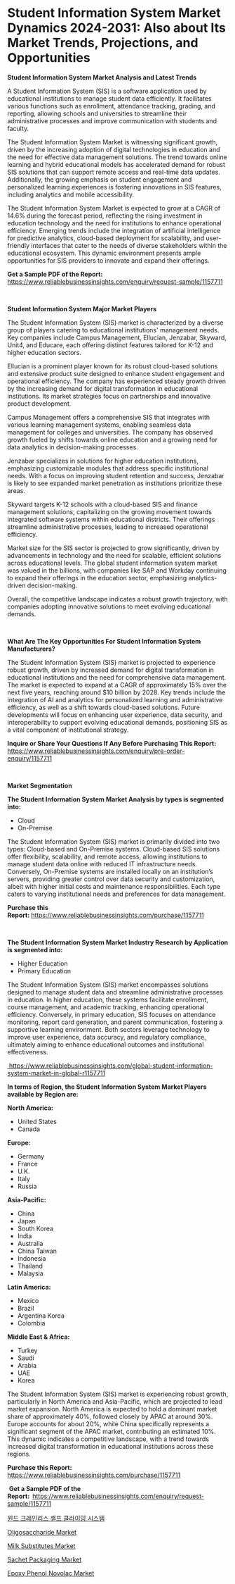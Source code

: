 <p><h1>Student Information System Market Dynamics 2024-2031: Also about Its Market Trends, Projections, and Opportunities</h1></p><p><strong>Student Information System Market Analysis and Latest Trends</strong></p>
<p><p>A Student Information System (SIS) is a software application used by educational institutions to manage student data efficiently. It facilitates various functions such as enrollment, attendance tracking, grading, and reporting, allowing schools and universities to streamline their administrative processes and improve communication with students and faculty.</p><p>The Student Information System Market is witnessing significant growth, driven by the increasing adoption of digital technologies in education and the need for effective data management solutions. The trend towards online learning and hybrid educational models has accelerated demand for robust SIS solutions that can support remote access and real-time data updates. Additionally, the growing emphasis on student engagement and personalized learning experiences is fostering innovations in SIS features, including analytics and mobile accessibility.</p><p>The Student Information System Market is expected to grow at a CAGR of 14.6% during the forecast period, reflecting the rising investment in education technology and the need for institutions to enhance operational efficiency. Emerging trends include the integration of artificial intelligence for predictive analytics, cloud-based deployment for scalability, and user-friendly interfaces that cater to the needs of diverse stakeholders within the educational ecosystem. This dynamic environment presents ample opportunities for SIS providers to innovate and expand their offerings.</p></p>
<p><strong>Get a Sample PDF of the Report:&nbsp;</strong> <a href="https://www.reliablebusinessinsights.com/enquiry/request-sample/1157711">https://www.reliablebusinessinsights.com/enquiry/request-sample/1157711</a></p>
<p>&nbsp;</p>
<p><strong>Student Information System Major Market Players</strong></p>
<p><p>The Student Information System (SIS) market is characterized by a diverse group of players catering to educational institutions' management needs. Key companies include Campus Management, Ellucian, Jenzabar, Skyward, Unit4, and Educare, each offering distinct features tailored for K-12 and higher education sectors.</p><p>Ellucian is a prominent player known for its robust cloud-based solutions and extensive product suite designed to enhance student engagement and operational efficiency. The company has experienced steady growth driven by the increasing demand for digital transformation in educational institutions. Its market strategies focus on partnerships and innovative product development.</p><p>Campus Management offers a comprehensive SIS that integrates with various learning management systems, enabling seamless data management for colleges and universities. The company has observed growth fueled by shifts towards online education and a growing need for data analytics in decision-making processes.</p><p>Jenzabar specializes in solutions for higher education institutions, emphasizing customizable modules that address specific institutional needs. With a focus on improving student retention and success, Jenzabar is likely to see expanded market penetration as institutions prioritize these areas.</p><p>Skyward targets K-12 schools with a cloud-based SIS and finance management solutions, capitalizing on the growing movement towards integrated software systems within educational districts. Their offerings streamline administrative processes, leading to increased operational efficiency.</p><p>Market size for the SIS sector is projected to grow significantly, driven by advancements in technology and the need for scalable, efficient solutions across educational levels. The global student information system market was valued in the billions, with companies like SAP and Workday continuing to expand their offerings in the education sector, emphasizing analytics-driven decision-making.</p><p>Overall, the competitive landscape indicates a robust growth trajectory, with companies adopting innovative solutions to meet evolving educational demands.</p></p>
<p>&nbsp;</p>
<p><strong>What Are The Key Opportunities For Student Information System Manufacturers?</strong></p>
<p><p>The Student Information System (SIS) market is projected to experience robust growth, driven by increased demand for digital transformation in educational institutions and the need for comprehensive data management. The market is expected to expand at a CAGR of approximately 15% over the next five years, reaching around $10 billion by 2028. Key trends include the integration of AI and analytics for personalized learning and administrative efficiency, as well as a shift towards cloud-based solutions. Future developments will focus on enhancing user experience, data security, and interoperability to support evolving educational demands, positioning SIS as a vital component of institutional strategy.</p></p>
<p><strong>Inquire or Share Your Questions If Any Before Purchasing This Report:</strong> <a href="https://www.reliablebusinessinsights.com/enquiry/pre-order-enquiry/1157711">https://www.reliablebusinessinsights.com/enquiry/pre-order-enquiry/1157711</a></p>
<p>&nbsp;</p>
<p><strong>Market Segmentation</strong></p>
<p><strong>The Student Information System Market Analysis by types is segmented into:</strong></p>
<p><ul><li>Cloud</li><li>On-Premise</li></ul></p>
<p><p>The Student Information System (SIS) market is primarily divided into two types: Cloud-based and On-Premise systems. Cloud-based SIS solutions offer flexibility, scalability, and remote access, allowing institutions to manage student data online with reduced IT infrastructure needs. Conversely, On-Premise systems are installed locally on an institution’s servers, providing greater control over data security and customization, albeit with higher initial costs and maintenance responsibilities. Each type caters to varying institutional needs and preferences for data management.</p></p>
<p><strong>Purchase this Report:&nbsp;</strong><a href="https://www.reliablebusinessinsights.com/purchase/1157711">https://www.reliablebusinessinsights.com/purchase/1157711</a></p>
<p>&nbsp;</p>
<p><strong>The Student Information System Market Industry Research by Application is segmented into:</strong></p>
<p><ul><li>Higher Education</li><li>Primary Education</li></ul></p>
<p><p>The Student Information System (SIS) market encompasses solutions designed to manage student data and streamline administrative processes in education. In higher education, these systems facilitate enrollment, course management, and academic tracking, enhancing operational efficiency. Conversely, in primary education, SIS focuses on attendance monitoring, report card generation, and parent communication, fostering a supportive learning environment. Both sectors leverage technology to improve user experience, data accuracy, and regulatory compliance, ultimately aiming to enhance educational outcomes and institutional effectiveness.</p></p>
<p><a href="https://www.reliablebusinessinsights.com/global-student-information-system-market-in-global-r1157711">&nbsp;https://www.reliablebusinessinsights.com/global-student-information-system-market-in-global-r1157711</a></p>
<p><strong>In terms of Region, the Student Information System Market Players available by Region are:</strong></p>
<p>
    <p> <strong> North America: </strong>
        <ul>
            <li>United States</li>
            <li>Canada</li>
        </ul>
        </p> 
    <p> <strong> Europe: </strong>
        <ul>
            <li>Germany</li>
            <li>France</li>
            <li>U.K.</li>
            <li>Italy</li>
            <li>Russia</li>
        </ul>
        </p> 
    <p> <strong> Asia-Pacific: </strong>
        <ul>
            <li>China</li>
            <li>Japan</li>
            <li>South Korea</li>
            <li>India</li>
            <li>Australia</li>
            <li>China Taiwan</li>
            <li>Indonesia</li>
            <li>Thailand</li>
            <li>Malaysia</li>
        </ul>
        </p> 
    <p> <strong> Latin America: </strong>
        <ul>
            <li>Mexico</li>
            <li>Brazil</li>
            <li>Argentina Korea</li>
            <li>Colombia</li>
        </ul>
        </p> 
    <p> <strong> Middle East & Africa: </strong>
        <ul>
            <li>Turkey</li>
            <li>Saudi</li>
            <li>Arabia</li>
            <li>UAE</li>
            <li>Korea</li>
        </ul>
    </p>
    </p>
<p><p>The Student Information System (SIS) market is experiencing robust growth, particularly in North America and Asia-Pacific, which are projected to lead market expansion. North America is expected to hold a dominant market share of approximately 40%, followed closely by APAC at around 30%. Europe accounts for about 20%, while China specifically represents a significant segment of the APAC market, contributing an estimated 10%. This dynamic indicates a competitive landscape, with a trend towards increased digital transformation in educational institutions across these regions.</p></p>
<p><strong>Purchase this Report: </strong><a href="https://www.reliablebusinessinsights.com/purchase/1157711">https://www.reliablebusinessinsights.com/purchase/1157711</a></p>
<p>&nbsp;<strong>Get a Sample PDF of the Report:&nbsp;&nbsp;</strong><a href="https://www.reliablebusinessinsights.com/enquiry/request-sample/1157711">https://www.reliablebusinessinsights.com/enquiry/request-sample/1157711</a></p>
<p><strong></strong></p>
<p><p><a href="https://medium.com/@sadieelliott97/wind-craneless-self-climbing-system-market-%EC%9D%98-%EA%B8%80%EB%A1%9C%EB%B2%8C-%EC%8B%9C%EC%9E%A5-%EA%B0%9C%EC%9A%94%EB%8A%94-%EC%A0%84-%EC%84%B8%EA%B3%84-%EB%B0%8F-%EC%A3%BC%EC%9A%94-%EC%8B%9C%EC%9E%A5%EC%9D%98-%EC%82%B0%EC%97%85%EC%97%90-%EC%98%81%ED%96%A5%EC%9D%84-%EB%AF%B8%EC%B9%98%EB%8A%94-%EC%A3%BC%EC%9A%94-%ED%8A%B8%EB%A0%8C%EB%93%9C%EC%97%90-%EB%8C%80%ED%95%9C-%EB%8F%85%ED%8A%B9%ED%95%9C-cc74af816a0d">윈드 크레인리스 셀프 클라이밍 시스템</a></p><p><a href="https://issuu.com/reportprime-2/docs/oligosaccharide-market-size-2030.pp_0d3cb92cfe3193">Oligosaccharide Market</a></p><p><a href="https://www.linkedin.com/pulse/exploring-milk-substitutes-market-dynamics-global-trends-future-sgxpf?trackingId=XT4ntQTrRf2J%2Fd3cW1oVmA%3D%3D">Milk Substitutes Market</a></p><p><a href="https://medium.com/@lisastevens48/the-comprehensive-sachet-packaging-market-research-report-is-essential-for-understanding-current-150d4db99599">Sachet Packaging Market</a></p><p><a href="https://issuu.com/reportprime-2/docs/epoxy-phenol-novolac-market-size-20_ac631573cc2d6a">Epoxy Phenol Novolac Market</a></p></p>
